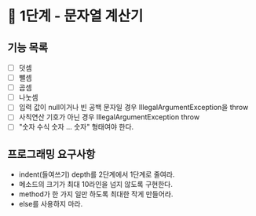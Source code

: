 # 🚀 1단계 - 문자열 계산기
## 기능 목록
- [ ] 덧셈
- [ ] 뺄셈
- [ ] 곱셈
- [ ] 나눗셈
- [ ] 입력 값이  null이거나 빈 공백 문자일 경우 IllegalArgumentException을 throw
- [ ] 사칙연산 기호가 아닌 경우 IllegalArgumentException throw
- [ ] "숫자 수식 숫자 ... 숫자" 형태여야 한다.

## 프로그래밍 요구사항
- indent(들여쓰기) depth를 2단계에서 1단계로 줄여라.
- 메소드의 크기가 최대 10라인을 넘지 않도록 구현한다.
- method가 한 가지 일만 하도록 최대한 작게 만들어라.
- else를 사용하지 마라.